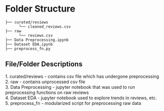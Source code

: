 # Folder Structure

```
├── curated/reviews
      └── cleaned_reviews.csv
├── raw
      └── reviews.csv 
├── Data Preprocessing.ipynb 
├── Dataset EDA.ipynb 
├── preprocess_fn.py 
```

<h2>File/Folder Descriptions</h2>
1. curated/reviews - contains csv file which has undergone preprocessing <br>
2. raw - contains unprocessed csv file <br>
3. Data Preprocessing - jupyter notebook that was used to run preprocessing functions on raw reviews <br>
4. Dataset EDA - jupyter notebook used to explore trends in reviews, etc. <br>
5. preprocess_fn - modularized script for preprocessing raw data
